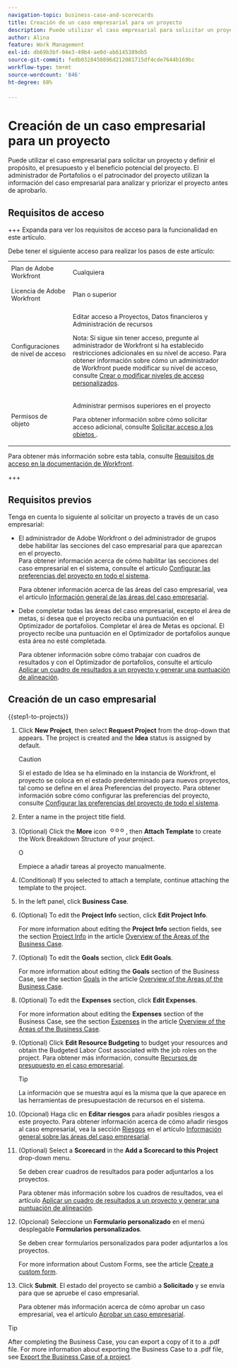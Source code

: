 ```yaml
---
navigation-topic: business-case-and-scorecards
title: Creación de un caso empresarial para un proyecto
description: Puede utilizar el caso empresarial para solicitar un proyecto y definir el propósito, el presupuesto y el beneficio potencial del proyecto. El administrador de Portafolios o el patrocinador del proyecto utilizan la información del caso empresarial para analizar y priorizar el proyecto antes de aprobarlo.
author: Alina
feature: Work Management
exl-id: db69b3bf-04e3-49b4-ae0d-ab6145389db5
source-git-commit: fedb0328450896d212081715df4cde7644b169bc
workflow-type: tm+mt
source-wordcount: '846'
ht-degree: 68%

---
```


# Creación de un caso empresarial para un proyecto

Puede utilizar el caso empresarial para solicitar un proyecto y definir el propósito, el presupuesto y el beneficio potencial del proyecto. El administrador de Portafolios o el patrocinador del proyecto utilizan la información del caso empresarial para analizar y priorizar el proyecto antes de aprobarlo.

## Requisitos de acceso

+++ Expanda para ver los requisitos de acceso para la funcionalidad en este artículo.

Debe tener el siguiente acceso para realizar los pasos de este artículo:

<table style="table-layout:auto"> 
 <col> 
 <col> 
 <tbody> 
  <tr> 
   <td role="rowheader">Plan de Adobe Workfront</td> 
   <td> <p>Cualquiera </p> </td> 
  </tr> 
  <tr> 
   <td role="rowheader">Licencia de Adobe Workfront</td> 
   <td> <p>Plan o superior</p> </td> 
  </tr> 
  <tr> 
   <td role="rowheader">Configuraciones de nivel de acceso</td> 
   <td> <p>Editar acceso a Proyectos, Datos financieros y Administración de recursos</p> <p>Nota: Si sigue sin tener acceso, pregunte al administrador de Workfront si ha establecido restricciones adicionales en su nivel de acceso. Para obtener información sobre cómo un administrador de Workfront puede modificar su nivel de acceso, consulte <a href="../../../administration-and-setup/add-users/configure-and-grant-access/create-modify-access-levels.md" class="MCXref xref">Crear o modificar niveles de acceso personalizados</a>.</p> </td> 
  </tr> 
  <tr> 
   <td role="rowheader">Permisos de objeto</td> 
   <td> <p>Administrar permisos superiores en el proyecto</p> <p>Para obtener información sobre cómo solicitar acceso adicional, consulte <a href="../../../workfront-basics/grant-and-request-access-to-objects/request-access.md" class="MCXref xref">Solicitar acceso a los objetos </a>.</p> </td> 
  </tr> 
 </tbody> 
</table>

Para obtener más información sobre esta tabla, consulte [Requisitos de acceso en la documentación de Workfront](/help/quicksilver/administration-and-setup/add-users/access-levels-and-object-permissions/access-level-requirements-in-documentation.md).

+++

## Requisitos previos

Tenga en cuenta lo siguiente al solicitar un proyecto a través de un caso empresarial:

* El administrador de Adobe Workfront o del administrador de grupos debe habilitar las secciones del caso empresarial para que aparezcan en el proyecto.\
  Para obtener información acerca de cómo habilitar las secciones del caso empresarial en el sistema, consulte el artículo [Configurar las preferencias del proyecto en todo el sistema](../../../administration-and-setup/set-up-workfront/configure-system-defaults/set-project-preferences.md).

  Para obtener información acerca de las áreas del caso empresarial, vea el artículo [Información general de las áreas del caso empresarial](../../../manage-work/projects/define-a-business-case/areas-of-business-case.md).

* Debe completar todas las áreas del caso empresarial, excepto el área de metas, si desea que el proyecto reciba una puntuación en el Optimizador de portafolios. Completar el área de Metas es opcional. El proyecto recibe una puntuación en el Optimizador de portafolios aunque esta área no esté completada.

  Para obtener información sobre cómo trabajar con cuadros de resultados y con el Optimizador de portafolios, consulte el artículo [Aplicar un cuadro de resultados a un proyecto y generar una puntuación de alineación](../../../manage-work/projects/define-a-business-case/apply-scorecard-to-project-to-generate-alignment-score.md).

## Creación de un caso empresarial

{{step1-to-projects}}

1. Click **New Project**, then select **Request Project** from the drop-down that appears. The project is created and the **Idea** status is assigned by default.

   >[!CAUTION]
   >
   >Si el estado de Idea se ha eliminado en la instancia de Workfront, el proyecto se coloca en el estado predeterminado para nuevos proyectos, tal como se define en el área Preferencias del proyecto. Para obtener información sobre cómo configurar las preferencias del proyecto, consulte [Configurar las preferencias del proyecto de todo el sistema](../../../administration-and-setup/set-up-workfront/configure-system-defaults/set-project-preferences.md).

1. Enter a name in the project title field.
1. (Optional) Click the **More** icon ![More icon](assets/qs-more-icon-on-an-object.png), then **Attach Template** to create the Work Breakdown Structure of your project.

   O

   Empiece a añadir tareas al proyecto manualmente.

1. (Conditional) If you selected to attach a template, continue attaching the template to the project.
1. In the left panel, click **Business Case**.
1. (Optional) To edit the **Project Info** section, click **Edit Project Info**. 

   For more information about editing the **Project Info** section fields, see the section [Project Info](../../../manage-work/projects/define-a-business-case/areas-of-business-case.md#project-info) in the article [Overview of the Areas of the Business Case](../../../manage-work/projects/define-a-business-case/areas-of-business-case.md).

1. (Optional) To edit the **Goals** section, click **Edit Goals**.

   For more information about editing the **Goals** section of the Business Case, see the section [Goals](../../../manage-work/projects/define-a-business-case/areas-of-business-case.md#goals) in the article [Overview of the Areas of the Business Case](../../../manage-work/projects/define-a-business-case/areas-of-business-case.md).

1. (Optional) To edit the **Expenses** section, click **Edit Expenses**.

   For more information about editing the **Expenses** section of the Business Case, see the section [Expenses](../../../manage-work/projects/define-a-business-case/areas-of-business-case.md#expenses) in the article [Overview of the Areas of the Business Case](../../../manage-work/projects/define-a-business-case/areas-of-business-case.md).

1. (Optional) Click **Edit Resource Budgeting** to budget your resources and obtain the Budgeted Labor Cost associated with the job roles on the project. Para obtener más información, consulte [Recursos de presupuesto en el caso empresarial](../../../manage-work/projects/define-a-business-case/budget-resources-in-business-case.md).

   >[!TIP]
   >
   >La información que se muestra aquí es la misma que la que aparece en las herramientas de presupuestación de recursos en el sistema.

1. (Opcional) Haga clic en **Editar riesgos** para añadir posibles riesgos a este proyecto. Para obtener información acerca de cómo añadir riesgos al caso empresarial, vea la sección [Riesgos](../../../manage-work/projects/define-a-business-case/areas-of-business-case.md#risks) en el artículo [Información general sobre las áreas del caso empresarial](../../../manage-work/projects/define-a-business-case/areas-of-business-case.md).
1. (Optional) Select a **Scorecard** in the **Add a Scorecard to this Project** drop-down menu.

   Se deben crear cuadros de resultados para poder adjuntarlos a los proyectos.

   Para obtener más información sobre los cuadros de resultados, vea el artículo [Aplicar un cuadro de resultados a un proyecto y generar una puntuación de alineación](../../../manage-work/projects/define-a-business-case/apply-scorecard-to-project-to-generate-alignment-score.md).

1. (Opcional) Seleccione un **Formulario personalizado** en el menú desplegable **Formularios personalizados**.

   Se deben crear formularios personalizados para poder adjuntarlos a los proyectos.

   For more information about Custom Forms, see the article [Create a custom form](/help/quicksilver/administration-and-setup/customize-workfront/create-manage-custom-forms/form-designer/design-a-form/design-a-form.md).

1. Click **Submit**. El estado del proyecto se cambió a **Solicitado** y se envía para que se apruebe el caso empresarial.

   Para obtener más información acerca de cómo aprobar un caso empresarial, vea el artículo [Aprobar un caso empresarial](../../../manage-work/projects/define-a-business-case/approve-business-case.md).


>[!TIP]
>
> After completing the Business Case, you can export a copy of it to a .pdf file. For more information about exporting the Business Case to a .pdf file, see [Export the Business Case of a project](/help/quicksilver/manage-work/projects/define-a-business-case/export-business-case.md).


